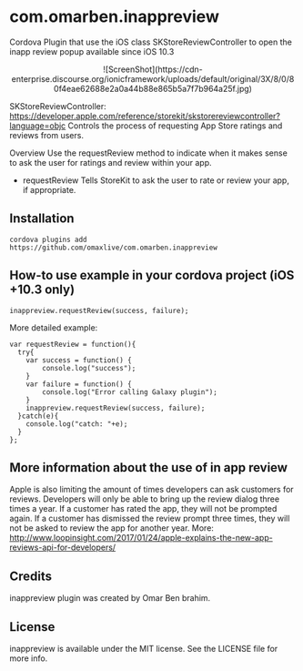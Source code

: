 # com.omarben.inappreview
Cordova Plugin that use the iOS class SKStore​Review​Controller to open the inapp review popup available since iOS 10.3

<p align="center">
![ScreenShot](https://cdn-enterprise.discourse.org/ionicframework/uploads/default/original/3X/8/0/80f4eae62688e2a0a44b88e865b5a7f7b964a25f.jpg)
</p>

SKStore​Review​Controller: https://developer.apple.com/reference/storekit/skstorereviewcontroller?language=objc 
Controls the process of requesting App Store ratings and reviews from users.

Overview
Use the request​Review method to indicate when it makes sense to ask the user for ratings and review within your app.

+ request​Review
Tells StoreKit to ask the user to rate or review your app, if appropriate.



## Installation
```
cordova plugins add https://github.com/omaxlive/com.omarben.inappreview
```



## How-to use example in your cordova project (iOS +10.3 only)
```
inappreview.requestReview(success, failure);
```

More detailed example:
```
var requestReview = function(){
  try{
    var success = function() {
        console.log("success");
    }
    var failure = function() {
        console.log("Error calling Galaxy plugin");
    }
    inappreview.requestReview(success, failure);
  }catch(e){
    console.log("catch: "+e);
  }
};
```

## More information about the use of in app review
Apple is also limiting the amount of times developers can ask customers for reviews. Developers will only be able to bring up the review dialog three times a year. If a customer has rated the app, they will not be prompted again. If a customer has dismissed the review prompt three times, they will not be asked to review the app for another year.
More: http://www.loopinsight.com/2017/01/24/apple-explains-the-new-app-reviews-api-for-developers/ 


## Credits

inappreview plugin was created by Omar Ben brahim.

## License

inappreview is available under the MIT license. See the LICENSE file for more info.

